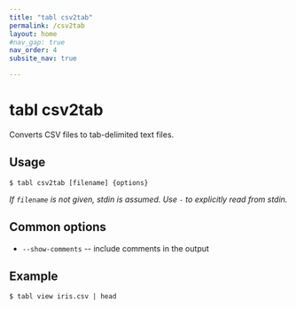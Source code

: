 ```yaml
---
title: "tabl csv2tab"
permalink: /csv2tab
layout: home
#nav_gap: true
nav_order: 4
subsite_nav: true

---
```


# tabl csv2tab

Converts CSV files to tab-delimited text files.

## Usage

`$ tabl csv2tab [filename] {options}`  
    
*If `filename` is not given, stdin is assumed. Use `-` to explicitly read from stdin.*

## Common options
* `--show-comments`  -- include comments in the output

## Example

    $ tabl view iris.csv | head
